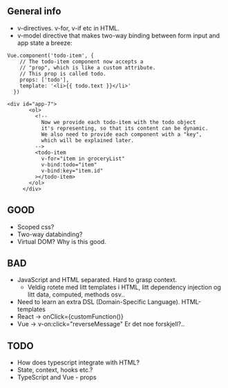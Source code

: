 
## General info
- v-directives. v-for, v-if etc in HTML.
- v-model directive that makes two-way binding between form input and app state a breeze:
```
Vue.component('todo-item', {
    // The todo-item component now accepts a
    // "prop", which is like a custom attribute.
    // This prop is called todo.
    props: ['todo'],
    template: '<li>{{ todo.text }}</li>'
  })
  
<div id="app-7">
       <ol>
         <!--
           Now we provide each todo-item with the todo object
           it's representing, so that its content can be dynamic.
           We also need to provide each component with a "key",
           which will be explained later.
         -->
         <todo-item
           v-for="item in groceryList"
           v-bind:todo="item"
           v-bind:key="item.id"
         ></todo-item>
       </ol>
     </div>
```


## GOOD
- Scoped css?
- Two-way databinding?
- Virtual DOM? Why is this good.

## BAD
- JavaScript and HTML separated. Hard to grasp context. 
   - Veldig rotete med litt templates i HTML, litt dependency injection og litt data, computed, methods osv..
- Need to learn an extra DSL (Domain-Specific Language). HTML-templates
- React -> onClick={customFunction()} 
- Vue -> v-on:click="reverseMessage" Er det noe forskjell?..

## TODO
- How does typescript integrate with HTML?
- State, context, hooks etc.?
- TypeScript and Vue - props
